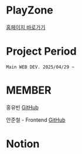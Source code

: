 # PlayZone

[홈페이지 바로가기](https://dsautoline.com)

# Project Period

    Main WEB DEV. 2025/04/29 ~
    
# MEMBER

   홍유빈
    [GitHub](https://githuib.com/binihaus)
  
   안준철 - Frontend
   [GitHub](https://github.com/CookiePawn)

  
# Notion
    
